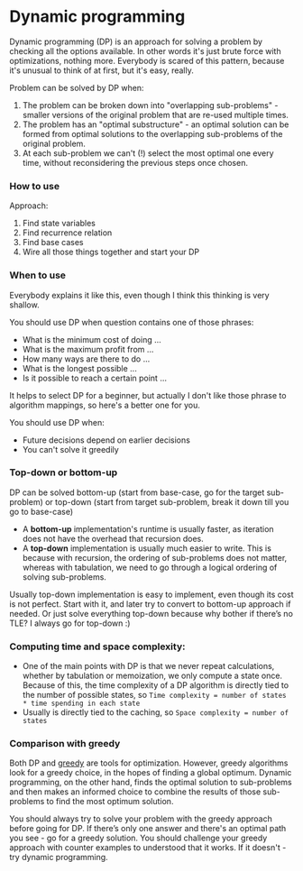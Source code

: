 # Dynamic programming

Dynamic programming (DP) is an approach for solving a problem by checking all the options available.
In other words it's just brute force with optimizations, nothing more.
Everybody is scared of this pattern, because it's unusual to think of at first, but it's easy, really.

Problem can be solved by DP when:
1. The problem can be broken down into "overlapping sub-problems" - smaller versions of the original problem that are re-used multiple times.
2. The problem has an "optimal substructure" - an optimal solution can be formed from optimal solutions to the overlapping sub-problems of the original problem.
3. At each sub-problem we can't (!) select the most optimal one every time, without reconsidering the previous steps once chosen.

### How to use

Approach:

1. Find state variables
2. Find recurrence relation
3. Find base cases
4. Wire all those things together and start your DP

### When to use

Everybody explains it like this, even though I think this thinking is very shallow.

You should use DP when question contains one of those phrases:

- What is the minimum cost of doing ...
- What is the maximum profit from ...
- How many ways are there to do ...
- What is the longest possible ...
- Is it possible to reach a certain point ...

It helps to select DP for a beginner, but actually I don't like those phrase to algorithm mappings, so here's a better one for you.

You should use DP when:
- Future decisions depend on earlier decisions
- You can't solve it greedily

### Top-down or bottom-up

DP can be solved bottom-up (start from base-case, go for the target sub-problem) or top-down (start from target sub-problem, break it down till you go to base-case)

- A **bottom-up** implementation's runtime is usually faster, as iteration does not have the overhead that recursion does.
- A **top-down** implementation is usually much easier to write. This is because with recursion, the ordering of sub-problems does not matter, whereas with tabulation, we need to go through a logical ordering of solving sub-problems.

Usually top-down implementation is easy to implement, even though its cost is not perfect.
Start with it, and later try to convert to bottom-up approach if needed.
Or just solve everything top-down because why bother if there’s no TLE?
I always go for top-down :)

### Computing time and space complexity:

- One of the main points with DP is that we never repeat calculations, whether by tabulation or memoization, we only compute a state once.
  Because of this, the time complexity of a DP algorithm is directly tied to the number of possible states, so
  `Time complexity = number of states * time spending in each state`
- Usually is directly tied to the caching, so
  `Space complexity = number of states`

### Comparison with greedy

Both DP and [greedy](./greedy.md) are tools for optimization.
However, greedy algorithms look for a greedy choice, in the hopes of finding a global optimum.
Dynamic programming, on the other hand, finds the optimal solution to sub-problems and then makes an informed choice to combine the results of those sub-problems to find the most optimum solution.

You should always try to solve your problem with the greedy approach before going for DP.
If there’s only one answer and there's an optimal path you see - go for a greedy solution.
You should challenge your greedy approach with counter examples to understood that it works.
If it doesn't - try dynamic programming.
